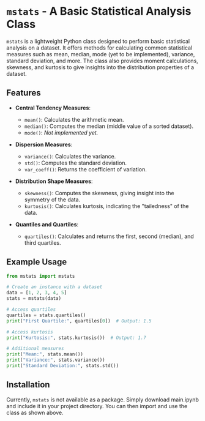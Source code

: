# `mstats` - A Basic Statistical Analysis Class

`mstats` is a lightweight Python class designed to perform basic statistical analysis on a dataset. It offers methods for calculating common statistical measures such as mean, median, mode (yet to be implemented), variance, standard deviation, and more. The class also provides moment calculations, skewness, and kurtosis to give insights into the distribution properties of a dataset.

## Features

- **Central Tendency Measures**: 
  - `mean()`: Calculates the arithmetic mean.
  - `median()`: Computes the median (middle value of a sorted dataset).
  - `mode()`: *Not implemented yet.*
  
- **Dispersion Measures**:
  - `variance()`: Calculates the variance.
  - `std()`: Computes the standard deviation.
  - `var_coeff()`: Returns the coefficient of variation.

- **Distribution Shape Measures**:
  - `skewness()`: Computes the skewness, giving insight into the symmetry of the data.
  - `kurtosis()`: Calculates kurtosis, indicating the "tailedness" of the data.

- **Quantiles and Quartiles**:
  - `quartiles()`: Calculates and returns the first, second (median), and third quartiles.

## Example Usage

```python
from mstats import mstats

# Create an instance with a dataset
data = [1, 2, 3, 4, 5]
stats = mstats(data)

# Access quartiles
quartiles = stats.quartiles()
print("First Quartile:", quartiles[0])  # Output: 1.5

# Access kurtosis
print("Kurtosis:", stats.kurtosis())  # Output: 1.7

# Additional measures
print("Mean:", stats.mean())
print("Variance:", stats.variance())
print("Standard Deviation:", stats.std())
```

## Installation
Currently, `mstats` is not available as a package. Simply download main.ipynb and include it in your project directory. You can then import and use the class as shown above.
